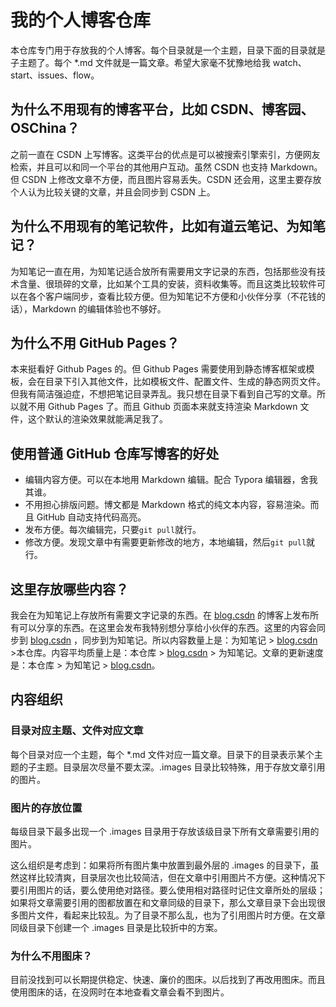 # 我的个人博客仓库

本仓库专门用于存放我的个人博客。每个目录就是一个主题，目录下面的目录就是子主题了。每个 *.md 文件就是一篇文章。希望大家毫不犹豫地给我 watch、start、issues、flow。

## 为什么不用现有的博客平台，比如  CSDN、博客园、OSChina？

之前一直在 CSDN 上写博客。这类平台的优点是可以被搜索引擎索引，方便网友检索，并且可以和同一个平台的其他用户互动。虽然 CSDN 也支持 Markdown。但 CSDN 上修改文章不方便，而且图片容易丢失。CSDN 还会用，这里主要存放个人认为比较关键的文章，并且会同步到 CSDN 上。

## 为什么不用现有的笔记软件，比如有道云笔记、为知笔记？

为知笔记一直在用，为知笔记适合放所有需要用文字记录的东西，包括那些没有技术含量、很琐碎的文章，比如某个工具的安装，资料收集等。而且这类比较软件可以在各个客户端同步，查看比较方便。但为知笔记不方便和小伙伴分享（不花钱的话），Markdown 的编辑体验也不够好。

## 为什么不用 GitHub Pages？

本来挺看好 Github Pages 的。但 Github Pages 需要使用到静态博客框架或模板，会在目录下引入其他文件，比如模板文件、配置文件、生成的静态网页文件。但我有简洁强迫症，不想把笔记目录弄乱。我只想在目录下看到自己写的文章。所以就不用 Github Pages 了。而且 Github 页面本来就支持渲染 Markdown 文件，这个默认的渲染效果就能满足我了。

## 使用普通 GitHub 仓库写博客的好处

-   编辑内容方便。可以在本地用 Markdown 编辑。配合 Typora 编辑器，舍我其谁。
-   不用担心排版问题。博文都是 Markdown 格式的纯文本内容，容易渲染。而且 GitHub 自动支持代码高亮。
-   发布方便。每次编辑完，只要`git pull`就行。
-   修改方便。发现文章中有需要更新修改的地方，本地编辑，然后`git pull`就行。

## 这里存放哪些内容？

我会在为知笔记上存放所有需要文字记录的东西。在 [blog.csdn](http://blog.csdn.net/candcplusplus) 的博客上发布所有可以分享的东西。在这里会发布我特别想分享给小伙伴的东西。这里的内容会同步到 [blog.csdn](http://blog.csdn.net/candcplusplus) ，同步到为知笔记。所以内容数量上是：为知笔记 >  [blog.csdn](http://blog.csdn.net/candcplusplus)  >本仓库。内容平均质量上是：本仓库 >  [blog.csdn](http://blog.csdn.net/candcplusplus)  > 为知笔记。文章的更新速度是：本仓库 > 为知笔记 >  [blog.csdn](http://blog.csdn.net/candcplusplus)。

## 内容组织

### 目录对应主题、文件对应文章

每个目录对应一个主题，每个 *.md 文件对应一篇文章。目录下的目录表示某个主题的子主题。目录层次尽量不要太深。.images 目录比较特殊，用于存放文章引用的图片。

### 图片的存放位置

每级目录下最多出现一个 .images 目录用于存放该级目录下所有文章需要引用的图片。

这么组织是考虑到：如果将所有图片集中放置到最外层的 .images 的目录下，虽然这样比较清爽，目录层次也比较简洁，但在文章中引用图片不方便。这种情况下要引用图片的话，要么使用绝对路径。要么使用相对路径时记住文章所处的层级；如果将文章需要引用的图都放置在和文章同级的目录下，那么文章目录下会出现很多图片文件，看起来比较乱。为了目录不那么乱，也为了引用图片时方便。在文章同级目录下创建一个 .images 目录是比较折中的方案。

### 为什么不用图床？

目前没找到可以长期提供稳定、快速、廉价的图床。以后找到了再改用图床。而且使用图床的话，在没网时在本地查看文章会看不到图片。



